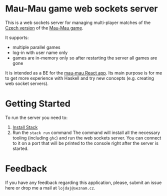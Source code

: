 # Mau-Mau game web sockets server

This is a web sockets server for managing multi-player matches of the [Czech version](https://en.wikipedia.org/wiki/Mau-Mau_(card_game)#Czech_Republic) of the [Mau-Mau game](https://en.wikipedia.org/wiki/Mau-Mau_(card_game)).

It supports:
* multiple parallel games
* log-in with user name only
* games are in-memory only so after restarting the server all games are gone

It is intended as a BE for the [mau-mau React app](https://github.com/juliamariachkina/mau-mau). Its main purpose is for me to get more experience with Haskell and try new concepts (e.g. creating web socket servers).

# Getting Started

To run the server you need to:
1. [Install Stack](https://docs.haskellstack.org/en/stable/#how-to-install-stack)
1. Run the `stack run` command
The command will install all the necessary tooling (including `ghc`) and run the web sockets server. You can connect to it on a port that will be printed to the console right after the server is started.

# Feedback

If you have any feedback regarding this application, please, submit an issue here or drop me a mail at `lojdaj@seznam.cz`.

